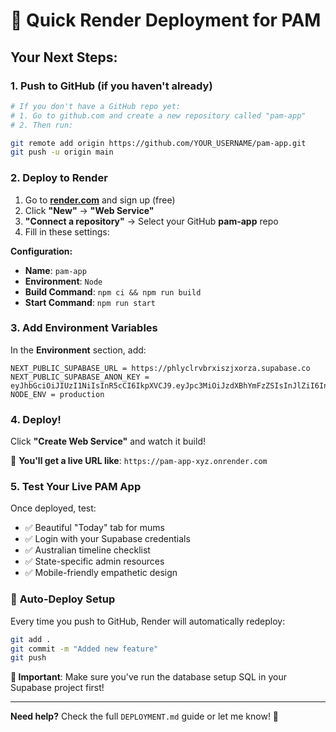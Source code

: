 # 🚀 Quick Render Deployment for PAM

## Your Next Steps:

### 1. **Push to GitHub** (if you haven't already)
```bash
# If you don't have a GitHub repo yet:
# 1. Go to github.com and create a new repository called "pam-app"
# 2. Then run:

git remote add origin https://github.com/YOUR_USERNAME/pam-app.git
git push -u origin main
```

### 2. **Deploy to Render**
1. Go to **[render.com](https://render.com)** and sign up (free)
2. Click **"New"** → **"Web Service"**  
3. **"Connect a repository"** → Select your GitHub **pam-app** repo
4. Fill in these settings:

**Configuration:**
- **Name**: `pam-app`
- **Environment**: `Node`
- **Build Command**: `npm ci && npm run build`
- **Start Command**: `npm run start`

### 3. **Add Environment Variables**
In the **Environment** section, add:

```
NEXT_PUBLIC_SUPABASE_URL = https://phlyclrvbrxiszjxorza.supabase.co
NEXT_PUBLIC_SUPABASE_ANON_KEY = eyJhbGciOiJIUzI1NiIsInR5cCI6IkpXVCJ9.eyJpc3MiOiJzdXBhYmFzZSIsInJlZiI6InBobHljbHJ2YnJ4aXN6anhvcnphIiwicm9sZSI6ImFub24iLCJpYXQiOjE3Mzc4Mzk1ODIsImV4cCI6MjA1MzQxNTU4Mn0.4Sk8wchWWYeOJgF0c6m9e5S0UxKLKo_GGXa9hGILhTY
NODE_ENV = production
```

### 4. **Deploy!**
Click **"Create Web Service"** and watch it build! 

🎉 **You'll get a live URL like**: `https://pam-app-xyz.onrender.com`

### 5. **Test Your Live PAM App**
Once deployed, test:
- ✅ Beautiful "Today" tab for mums
- ✅ Login with your Supabase credentials  
- ✅ Australian timeline checklist
- ✅ State-specific admin resources
- ✅ Mobile-friendly empathetic design

### 🔄 **Auto-Deploy Setup**
Every time you push to GitHub, Render will automatically redeploy:
```bash
git add .
git commit -m "Added new feature"
git push
```

**🚨 Important**: Make sure you've run the database setup SQL in your Supabase project first!

---

**Need help?** Check the full `DEPLOYMENT.md` guide or let me know! 🤗